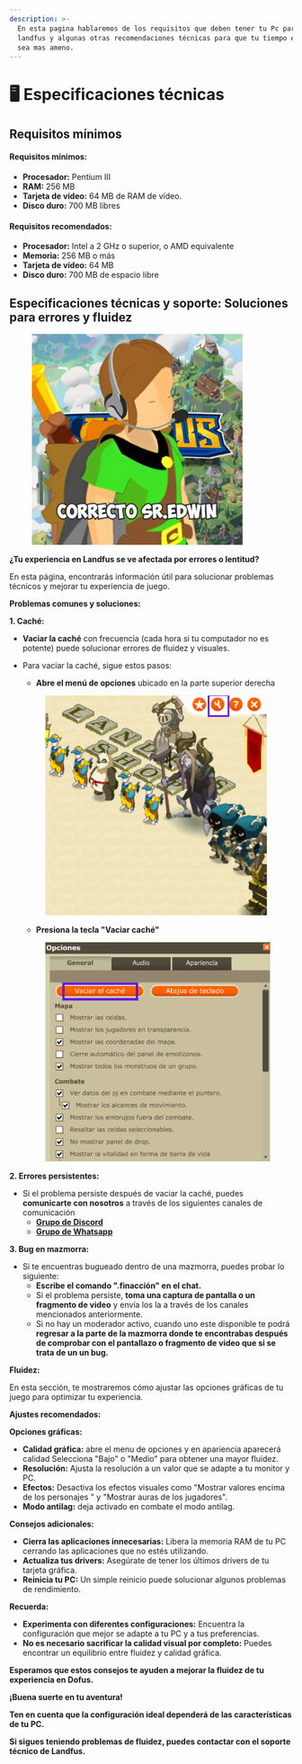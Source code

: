 ```yaml
---
description: >-
  En esta pagina hablaremos de los requisitos que deben tener tu Pc para jugar
  landfus y algunas otras recomendaciones técnicas para que tu tiempo en landfus
  sea mas ameno.
---
```


# 🖥️ Especificaciones técnicas

## Requisitos mínimos

#### Requisitos mínimos:

* **Procesador:** Pentium III
* **RAM:** 256 MB
* **Tarjeta de vídeo:** 64 MB de RAM de vídeo.
* **Disco duro:** 700 MB libres

#### Requisitos recomendados:

* **Procesador:** Intel a 2 GHz o superior, o AMD equivalente
* **Memoria:** 256 MB o más
* **Tarjeta de vídeo:** 64 MB
* **Disco duro:** 700 MB de espacio libre

## Especificaciones técnicas y soporte: Soluciones para errores y fluidez

<figure><img src="../.gitbook/assets/image (314).png" alt="" width="375"><figcaption></figcaption></figure>



**¿Tu experiencia en Landfus se ve afectada por errores o lentitud?**

En esta página, encontrarás información útil para solucionar problemas técnicos y mejorar tu experiencia de juego.

**Problemas comunes y soluciones:**

**1. Caché:**

* **Vaciar la caché** con frecuencia  (cada hora si tu computador no es potente) puede solucionar errores de fluidez y visuales.
*   Para vaciar la caché, sigue estos pasos:

    * **Abre el menú de opciones** ubicado en la parte superior derecha



    <figure><img src="../.gitbook/assets/image (312).png" alt=""><figcaption></figcaption></figure>

    * **Presiona la tecla "Vaciar caché"**



    <figure><img src="../.gitbook/assets/image (313).png" alt=""><figcaption></figcaption></figure>



**2. Errores persistentes:**

* Si el problema persiste después de vaciar la caché, puedes **comunicarte con nosotros** a través de los siguientes canales de comunicación&#x20;
  * [**Grupo de Discord**](https://discord.gg/kc4peuw2Ae)
  * [**Grupo de Whatsapp**](https://chat.whatsapp.com/BM2rj8hndYO2wVZMHDC8JV)

**3. Bug en mazmorra:**

* Si te encuentras bugueado dentro de una mazmorra, puedes probar lo siguiente:
  * **Escribe el comando ".finacción" en el chat.**
  * Si el problema persiste, **toma una captura de pantalla o un fragmento de video** y envía los la  a través de los canales mencionados anteriormente.
  * Si no hay un moderador activo, cuando uno este disponible te podrá  **regresar a la parte de la mazmorra donde te encontrabas después de comprobar con el pantallazo o fragmento de video  que si se trata de un  un bug.**

**Fluidez:**&#x20;

En esta sección, te mostraremos cómo ajustar las opciones gráficas de tu juego para optimizar tu experiencia.

**Ajustes recomendados:**

&#x20;**Opciones gráficas:**

* **Calidad gráfica:**  abre el menu de opciones y en apariencia aparecerá calidad  Selecciona "Bajo" o "Medio" para obtener una mayor fluidez.
* **Resolución:** Ajusta la resolución a un valor que se adapte a tu monitor y PC.
* **Efectos:** Desactiva los efectos visuales como "Mostrar valores encima de los personajes " y "Mostrar auras de los jugadores".
* **Modo antilag:** deja activado en combate el modo antilag.

**Consejos adicionales:**

* **Cierra las aplicaciones innecesarias:** Libera la memoria RAM de tu PC cerrando las aplicaciones que no estés utilizando.
* **Actualiza tus drivers:** Asegúrate de tener los últimos drivers de tu tarjeta gráfica.
* **Reinicia tu PC:** Un simple reinicio puede solucionar algunos problemas de rendimiento.

**Recuerda:**

* **Experimenta con diferentes configuraciones:** Encuentra la configuración que mejor se adapte a tu PC y a tus preferencias.
* **No es necesario sacrificar la calidad visual por completo:** Puedes encontrar un equilibrio entre fluidez y calidad gráfica.

**Esperamos que estos consejos te ayuden a mejorar la fluidez de tu experiencia en Dofus.**

**¡Buena suerte en tu aventura!**

**Ten en cuenta que la configuración ideal dependerá de las características de tu PC.**

**Si sigues teniendo problemas de fluidez, puedes contactar con el soporte técnico de Landfus.**
